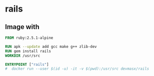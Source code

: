 # rails

## Image with
```Dockerfile
FROM ruby:2.5.1-alpine

RUN apk --update add gcc make g++ zlib-dev
RUN gem install rails
WORKDIR /usr/src

ENTRYPOINT ["rails"]
#  docker run --user $(id -u) -it -v $(pwd):/usr/src devmasx/rails
```
